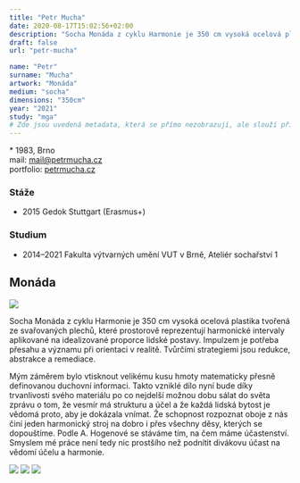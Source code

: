 ```yaml
---
title: "Petr Mucha"
date: 2020-08-17T15:02:56+02:00
description: "Socha Monáda z cyklu Harmonie je 350 cm vysoká ocelová plastika tvořená ze svařovaných plechů, které prostorově reprezentují harmonické intervaly aplikované na idealizované proporce lidské postavy."
draft: false
url: "petr-mucha"

name: "Petr"
surname: "Mucha"
artwork: "Monáda"
medium: "socha"
dimensions: "350cm"
year: "2021"
study: "mga"
# Zde jsou uvedená metadata, která se přímo nezobrazují, ale slouží při generování webu - tagů pro Facebook a Twitter, atd.
---
```


\* 1983, Brno  
mail: mail@petrmucha.cz  
portfolio: [petrmucha.cz](https://petrmucha.cz)

### Stáže
* 2015 Gedok Stuttgart (Erasmus+)

### Studium
* 2014–2021 Fakulta výtvarných umění VUT v Brně, Ateliér sochařství 1

## Monáda

![](/2021/mucha/1.jpg)

Socha Monáda z cyklu Harmonie je 350 cm vysoká ocelová plastika tvořená ze svařovaných plechů, které prostorově reprezentují harmonické intervaly aplikované na idealizované proporce lidské postavy.
Impulzem je potřeba přesahu a významu při orientaci v realitě.
Tvůrčími strategiemi jsou redukce, abstrakce a remediace.

Mým záměrem bylo vtisknout velikému kusu hmoty matematicky přesně definovanou duchovní informaci.
Takto vzniklé dílo nyní bude díky trvanlivosti svého materiálu po co nejdelší možnou dobu sálat do světa zprávu o tom, že vesmír má strukturu a účel a že každá lidská bytost je vědomá proto, aby je dokázala vnímat.
Že schopnost rozpoznat oboje z nás činí jeden harmonický stroj na dobro i přes všechny děsy, kterých se dopouštíme.
Podle A. Hogenové se stáváme tím, na čem máme účastenství.
Smyslem mé práce není tedy nic prostšího než podnítit divákovu účast na vědomí účelu a harmonie.

![](/2021/mucha/2.jpg)
![](/2021/mucha/3.jpg)
![](/2021/mucha/4.jpg)
